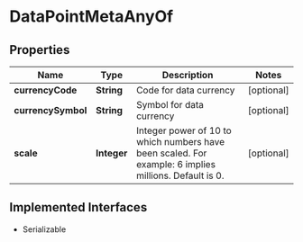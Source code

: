

# DataPointMetaAnyOf


## Properties

Name | Type | Description | Notes
------------ | ------------- | ------------- | -------------
**currencyCode** | **String** | Code for data currency |  [optional]
**currencySymbol** | **String** | Symbol for data currency |  [optional]
**scale** | **Integer** | Integer power of 10 to which numbers have been scaled. For example: 6 implies millions. Default is 0.  |  [optional]


## Implemented Interfaces

* Serializable


